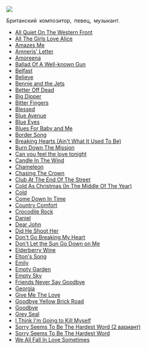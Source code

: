 ![](/songs/def/Elton%20John/elton_john.jpg)  

Британский композитор, певец, музыкант.

* [All Quiet On The Western Front](/songs/def/Elton%20John/All%20Quiet%20On%20The%20Western%20Front)
* [All The Girls Love Alice](/songs/def/Elton%20John/All%20The%20Girls%20Love%20Alice)
* [Amazes Me](/songs/def/Elton%20John/Amazes%20Me)
* [Amneris' Letter](/songs/def/Elton%20John/Amneris'%20Letter)
* [Amoreena](/songs/def/Elton%20John/Amoreena)
* [Ballad Of A Well-known Gun](/songs/def/Elton%20John/Ballad%20Of%20A%20Well-known%20Gun)
* [Belfast](/songs/def/Elton%20John/Belfast)
* [Believe](/songs/def/Elton%20John/Believe)
* [Bennie and the Jets](/songs/def/Elton%20John/Bennie%20and%20the%20Jets)
* [Better Off Dead](/songs/def/Elton%20John/Better%20Off%20Dead)
* [Big Dipper](/songs/def/Elton%20John/Big%20Dipper)
* [Bitter Fingers](/songs/def/Elton%20John/Bitter%20Fingers)
* [Blessed](/songs/def/Elton%20John/Blessed)
* [Blue Avenue](/songs/def/Elton%20John/Blue%20Avenue)
* [Blue Eyes](/songs/def/Elton%20John/Blue%20Eyes)
* [Blues For Baby and Me](/songs/def/Elton%20John/Blues%20For%20Baby%20and%20Me)
* [Border Song](/songs/def/Elton%20John/Border%20Song)
* [Breaking Hearts (Ain't What It Used To Be)](/songs/def/Elton%20John/Breaking%20Hearts%20(Ain't%20What%20It%20Used%20To%20Be))
* [Burn Down The Mission](/songs/def/Elton%20John/Burn%20Down%20The%20Mission)
* [Can you feel the love tonight](/songs/def/Elton%20John/Can%20you%20feel%20the%20love%20tonight)
* [Candle In The Wind](/songs/def/Elton%20John/Candle%20In%20The%20Wind)
* [Chameleon](/songs/def/Elton%20John/Chameleon)
* [Chasing The Crown](/songs/def/Elton%20John/Chasing%20The%20Crown)
* [Club At The End Of The Street](/songs/def/Elton%20John/Club%20At%20The%20End%20Of%20The%20Street)
* [Cold As Christmas (In The Middle Of The Year)](/songs/def/Elton%20John/Cold%20As%20Christmas%20(In%20The%20Middle%20Of%20The%20Year))
* [Cold](/songs/def/Elton%20John/Cold)
* [Come Down In Time](/songs/def/Elton%20John/Come%20Down%20In%20Time)
* [Country Comfort](/songs/def/Elton%20John/Country%20Comfort)
* [Crocodile Rock](/songs/def/Elton%20John/Crocodile%20Rock)
* [Daniel](/songs/def/Elton%20John/Daniel)
* [Dear John](/songs/def/Elton%20John/Dear%20John)
* [Did He Shoot Her](/songs/def/Elton%20John/Did%20He%20Shoot%20Her)
* [Don't Go Breaking My Heart](/songs/def/Elton%20John/Don't%20Go%20Breaking%20My%20Heart)
* [Don't Let the Sun Go Down on Me](/songs/def/Elton%20John/Don't%20Let%20the%20Sun%20Go%20Down%20on%20Me)
* [Elderberry Wine](/songs/def/Elton%20John/Elderberry%20Wine)
* [Elton's Song](/songs/def/Elton%20John/Elton's%20Song)
* [Emily](/songs/def/Elton%20John/Emily)
* [Empty Garden](/songs/def/Elton%20John/Empty%20Garden)
* [Empty Sky](/songs/def/Elton%20John/Empty%20Sky)
* [Friends Never Say Goodbye](/songs/def/Elton%20John/Friends%20Never%20Say%20Goodbye)
* [Georgia](/songs/def/Elton%20John/Georgia)
* [Give Me The Love](/songs/def/Elton%20John/Give%20Me%20The%20Love)
* [Goodbye Yellow Brick Road](/songs/def/Elton%20John/Goodbye%20Yellow%20Brick%20Road)
* [Goodbye](/songs/def/Elton%20John/Goodbye)
* [Grey Seal](/songs/def/Elton%20John/Grey%20Seal)
* [I Think I'm Going to Kill Myself](/songs/def/Elton%20John/I%20Think%20I'm%20Going%20to%20Kill%20Myself)
* [Sorry Seems To Be The Hardest Word (2 вариант)](/songs/def/Elton%20John/Sorry%20Seems%20To%20Be%20The%20Hardest%20Word%20(2%20вариант))
* [Sorry Seems To Be The Hardest Word](/songs/def/Elton%20John/Sorry%20Seems%20To%20Be%20The%20Hardest%20Word)
* [We All Fall In Love Sometimes](/songs/def/Elton%20John/We%20All%20Fall%20In%20Love%20Sometimes)